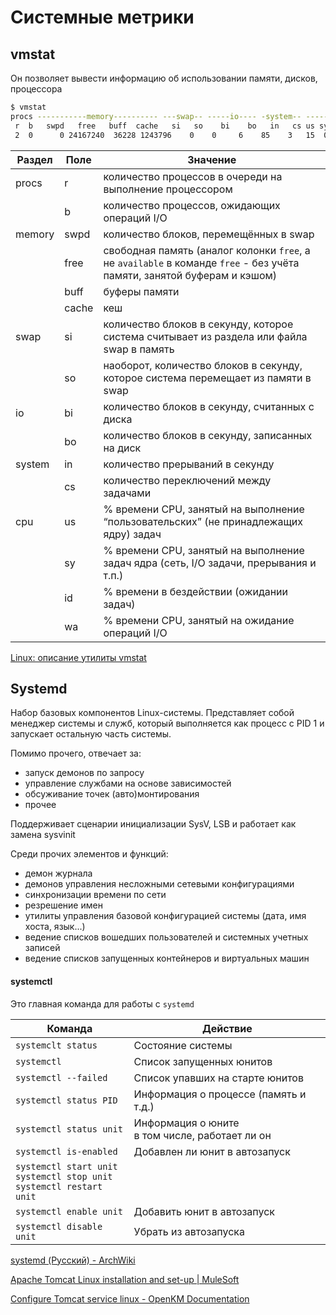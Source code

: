 # Системные метрики

## vmstat
Он позволяет вывести информацию об использовании памяти, дисков, процессора
```bash
$ vmstat
procs -----------memory---------- ---swap-- -----io---- -system-- ------cpu-----
 r  b   swpd   free   buff  cache   si   so    bi    bo   in   cs us sy id wa st
 2  0      0 24167240  36228 1243796    0    0     6    85    3   15  0  0 100  0  0
```

| Раздел | Поле  | Значение                                                                                                                |
| ------ | ----- | ----------------------------------------------------------------------------------------------------------------------- |
| procs  | r     | количество процессов в очереди на выполнение процессором                                                                |
|        | b     | количество процессов, ожидающих операций I/O                                                                            |
| memory | swpd  | количество блоков, перемещённых в swap                                                                                  |
|        | free  | свободная память (аналог колонки `free`, а не `available` в команде `free` - без учёта памяти, занятой буферам и кэшом) |
|        | buff  | буферы памяти                                                                                                           |
|        | cache | кеш                                                                                                                     |
| swap   | si    | количество блоков в секунду, которое система считывает из раздела или файла swap в память                               |
|        | so    | наоборот, количество блоков в секунду, которое система перемещает из памяти в swap                                      |
| io     | bi    | количество блоков в секунду, считанных с диска                                                                          |
|        | bo    | количество блоков в секунду, записанных на диск                                                                         |
| system | in    | количество прерываний в секунду                                                                                         |
|        | cs    | количество переключений между задачами                                                                                  |
| cpu    | us    | % времени CPU, занятый на выполнение “пользовательских” (не принадлежащих ядру) задач                                   |
|        | sy    | % времени CPU, занятый на выполнение задач ядра (сеть, I/O задачи, прерывания и т.п.)                                   |
|        | id    | % времени в бездействии (ожидании задач)                                                                                |
|        | wa    | % времени CPU, занятый на ожидание операций I/O                                                                         |

[Linux: описание утилиты vmstat](https://rtfm.co.ua/linux-opisanie-utility-vmstat/)

## Systemd
Набор базовых компонентов Linux-системы. Представляет собой менеджер
системы и служб, который выполняется как процесс с PID 1 и запускает
остальную часть системы.

Помимо прочего, отвечает за:

* запуск демонов по запросу
* управление службами на основе зависимостей
* обсуживание точек (авто)монтирования
* прочее

Поддерживает сценарии инициализации SysV, LSB и работает как замена sysvinit

Среди прочих элементов и функций:

* демон журнала
* демонов управления несложными сетевыми конфигурациями
* синхронизации времени по сети
* резрешение имен
* утилиты управления базовой конфигурацией системы (дата, имя хоста, язык...)
* ведение списков вошедших пользователей и системных учетных записей
* ведение списков запущенных контейнеров и виртуальных машин

#### systemctl

Это главная команда для работы с `systemd`

| Команда                                                                       | Действие                                           |
| ----------------------------------------------------------------------------- | -------------------------------------------------- |
| `systemclt status`                                                            | Состояние системы                                  |
| `systemctl`                                                                   | Список запущенных юнитов                           |
| `systemctl --failed`                                                          | Список упавших на старте юнитов                    |
| `systemctl status PID`                                                        | Информация о процессе (память и т.д.)              |
| `systemctl status unit`                                                       | Информация о юните<br/>в том числе, работает ли он |
| `systemctl is-enabled`                                                        | Добавлен ли юнит в автозапуск                      |
| `systemctl start unit`<br/>`systemctl stop unit`<br/>`systemctl restart unit` |                                                    |
| `systemctl enable unit`                                                       | Добавить юнит в автозапуск                         |
| `systemctl disable unit`                                                      | Убрать из автозапуска                              |

[systemd (Русский) - ArchWiki](https://wiki.archlinux.org/title/Systemd_(%D0%A0%D1%83%D1%81%D1%81%D0%BA%D0%B8%D0%B9))

[Apache Tomcat Linux installation and set-up | MuleSoft](https://www.mulesoft.com/tcat/tomcat-linux)

[Configure Tomcat service linux - OpenKM Documentation](https://www.openkm.com/wiki/index.php/Configure_Tomcat_service_linux)